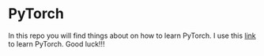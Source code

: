 # PyTorch
In this repo you will find things about on how to learn PyTorch. I use this [link](https://www.learnpytorch.io/) to learn PyTorch. 
Good luck!!!